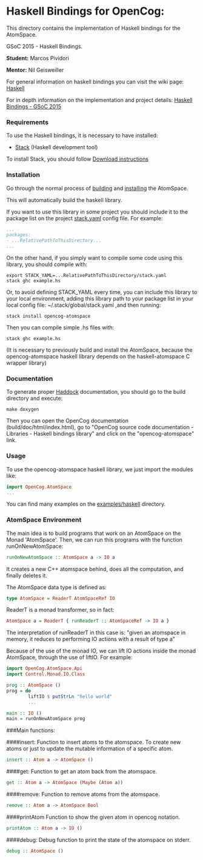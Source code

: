 Haskell Bindings for OpenCog:
============================

This directory contains the implementation of Haskell bindings for the AtomSpace.

GSoC 2015 - Haskell Bindings.

**Student:** Marcos Pividori

**Mentor:** Nil Geisweiller

For general information on haskell bindings you can visit the wiki page:
[Haskell](http://wiki.opencog.org/w/Haskell)

For in depth information on the implementation and project details:
[Haskell Bindings - GSoC 2015](http://wiki.opencog.org/w/Haskell_Bindings_-_GSoC_2015)

### Requirements

To use the Haskell bindings, it is necessary to have installed:

* [Stack](https://github.com/commercialhaskell/stack/wiki) (Haskell development tool)

To install Stack, you should follow [Download instructions](https://github.com/commercialhaskell/stack/wiki/Downloads)

### Installation

Go through the normal process of
[building](https://github.com/opencog/atomspace#building-atomspace) and
[installing](https://github.com/opencog/atomspace#install) the AtomSpace.

This will automatically build the haskell library.

If you want to use this library in some project you should include it to the
package list on the project [stack.yaml](https://github.com/commercialhaskell/stack/wiki/stack.yaml) config file. For example:

```yaml
...
packages:
- ...RelativePathToThisDirectory...
...
```

On the other hand, if you simply want to compile some code using this
library, you should compile with:

```
export STACK_YAML=...RelativePathToThisDirectory/stack.yaml
stack ghc example.hs
```

Or, to avoid defining STACK_YAML every time, you can include this library to your
local environment, adding this library path to your package
list in your local config file:
~/.stack/global/stack.yaml ,and then running:

```
stack install opencog-atomspace
```

Then you can compile simple .hs files with:
```
stack ghc example.hs
```

(It is necessary to previously build and install the AtomSpace, because the
opencog-atomspace haskell library
depends on the haskell-atomspace C wrapper library)

### Documentation
To generate proper [Haddock](https://www.haskell.org/haddock/) documentation,
you should go to the build directory and execute:
```
make doxygen
```
Then you can open the OpenCog documentation (build/doc/html/index.html),
go to "OpenCog source code documentation - Libraries - Haskell bindings
library" and click on the "opencog-atomspace" link.

### Usage

To use the opencog-atomspace haskell library, we just import the modules like:
```haskell
import OpenCog.AtomSpace
...
```

You can find many examples on the [examples/haskell](../../examples/haskell)
directory.

### AtomSpace Environment

The main idea is to build programs that work on an AtomSpace on the
Monad 'AtomSpace'.
Then, we can run this programs with the function runOnNewAtomSpace:

```haskell
runOnNewAtomSpace :: AtomSpace a -> IO a
```

It creates a new C++ atomspace behind, does all the computation, and finally
deletes it.

The AtomSpace data type is defined as:

```haskell
type AtomSpace = ReaderT AtomSpaceRef IO
```

ReaderT is a monad transformer, so in fact:

```haskell
AtomSpace a = ReaderT { runReaderT :: AtomSpaceRef -> IO a }
```

The interpretation of runReaderT in this case is:  "given an atomspace in
memory, it reduces to performing IO actions with a result of type a"

Because of the use of the monad IO, we can lift IO actions inside the
monad AtomSpace, through the use of liftIO. For example:

```haskell
import OpenCog.AtomSpace.Api
import Control.Monad.IO.Class

prog :: AtomSpace ()
prog = do
        liftIO $ putStrLn "hello world"
        ...

main :: IO ()
main = runOnNewAtomSpace prog

```

###Main functions:

####insert:
Function to insert atoms to the atomspace. To create new atoms or just to
update the mutable information of a specific atom.
```haskell
insert :: Atom a -> AtomSpace ()
```
####get:
Function to get an atom back from the atomspace.
```haskell
get :: Atom a -> AtomSpace (Maybe (Atom a))
```
####remove:
Function to remove atoms from the atomspace.
```haskell
remove :: Atom a -> AtomSpace Bool
```
####printAtom
Function to show the given atom in opencog notation.
```haskell
printAtom :: Atom a -> IO ()
```
####debug:
Debug function to print the state of the atomspace on stderr.
```haskell
debug :: AtomSpace ()
```


